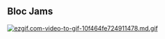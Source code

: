 Bloc Jams
-------------------------------------------------------------------------------
[![ezgif.com-video-to-gif-10f464fe724911478.md.gif](https://s5.gifyu.com/images/ezgif.com-video-to-gif-10f464fe724911478.md.gif)](https://gifyu.com/image/m4JU)
